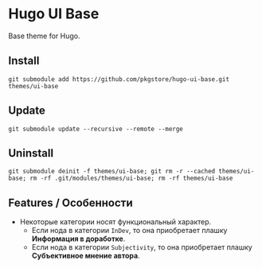 # Hugo UI Base

Base theme for Hugo.

## Install

```
git submodule add https://github.com/pkgstore/hugo-ui-base.git themes/ui-base
```

## Update

```
git submodule update --recursive --remote --merge
```

## Uninstall

```
git submodule deinit -f themes/ui-base; git rm -r --cached themes/ui-base; rm -rf .git/modules/themes/ui-base; rm -rf themes/ui-base
```

## Features / Особенности

- Некоторые категории носят функциональный характер.
  - Если нода в категории `InDev`, то она приобретает плашку **Информация в доработке**.
  - Если нода в категории `Subjectivity`, то она приобретает плашку **Субъективное мнение автора**.
